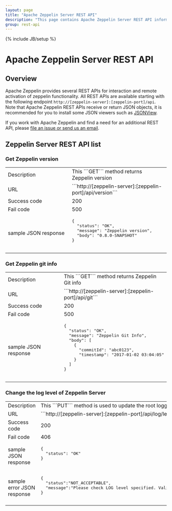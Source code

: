 ```yaml
---
layout: page
title: "Apache Zeppelin Server REST API"
description: "This page contains Apache Zeppelin Server REST API information."
group: rest-api
---
```

<!--
Licensed under the Apache License, Version 2.0 (the "License");
you may not use this file except in compliance with the License.
You may obtain a copy of the License at

http://www.apache.org/licenses/LICENSE-2.0

Unless required by applicable law or agreed to in writing, software
distributed under the License is distributed on an "AS IS" BASIS,
WITHOUT WARRANTIES OR CONDITIONS OF ANY KIND, either express or implied.
See the License for the specific language governing permissions and
limitations under the License.
-->
{% include JB/setup %}

# Apache Zeppelin Server REST API

<div id="toc"></div>

## Overview
Apache Zeppelin provides several REST APIs for interaction and remote activation of zeppelin functionality.
All REST APIs are available starting with the following endpoint `http://[zeppelin-server]:[zeppelin-port]/api`. 
Note that Apache Zeppelin REST APIs receive or return JSON objects, it is recommended for you to install some JSON viewers such as [JSONView](https://chrome.google.com/webstore/detail/jsonview/chklaanhfefbnpoihckbnefhakgolnmc).

If you work with Apache Zeppelin and find a need for an additional REST API, please [file an issue or send us an email](http://zeppelin.apache.org/community.html).


## Zeppelin Server REST API list

### Get Zeppelin version
  <table class="table-configuration">
    <col width="200">
    <tr>
      <td>Description</td>
      <td>This ```GET``` method returns Zeppelin version</td>
    </tr>
    <tr>
      <td>URL</td>
      <td>```http://[zeppelin-server]:[zeppelin-port]/api/version```</td>
    </tr>
    <tr>
      <td>Success code</td>
      <td>200</td>
    </tr>
    <tr>
      <td> Fail code</td>
      <td> 500 </td>
    </tr>
    <tr>
      <td> sample JSON response
      </td>
      <td>
        <pre>
{
  "status": "OK",
  "message": "Zeppelin version",
  "body": "0.8.0-SNAPSHOT"
}     
        </pre>
      </td>
    </tr>
  </table>

### Get Zeppelin git info
  <table class="table-configuration">
    <col width="200">
    <tr>
      <td>Description</td>
      <td>This ```GET``` method returns Zeppelin Git info</td>
    </tr>
    <tr>
      <td>URL</td>
      <td>```http://[zeppelin-server]:[zeppelin-port]/api/git```</td>
    </tr>
    <tr>
      <td>Success code</td>
      <td>200</td>
    </tr>
    <tr>
      <td> Fail code</td>
      <td> 500 </td>
    </tr>
    <tr>
      <td> sample JSON response
      </td>
      <td>
        <pre>
{
  "status": "OK",
  "message": "Zeppelin Git Info",
  "body": [
    {
      "commitId": "abc0123",
      "timestamp": "2017-01-02 03:04:05"
    }
  ]
}     
        </pre>
      </td>
    </tr>
  </table>

### Change the log level of Zeppelin Server 
  <table class="table-configuration">
    <col width="200">
    <tr>
      <td>Description</td>
      <td>This ```PUT``` method is used to update the root logger's log level of the server.</td>
    </tr>
    <tr>
      <td>URL</td>
      <td>```http://[zeppelin-server]:[zeppelin-port]/api/log/level/<LOG_LEVEL>```</td>
    </tr>
    <tr>
      <td>Success code</td>
      <td>200</td>
    </tr>
    <tr>
      <td> Fail code</td>
      <td> 406 </td>
    </tr>
    <tr>
      <td> sample JSON response
      </td>
      <td>
        <pre>
{
  "status": "OK"
}     
        </pre>
      </td>
    </tr>
    <tr>
      <td> sample error JSON response
      </td>
      <td>
        <pre>
{
  "status":"NOT_ACCEPTABLE",
  "message":"Please check LOG level specified. Valid values: DEBUG, ERROR, FATAL, INFO, TRACE, WARN"
}     
        </pre>
      </td>
    </tr>
  </table>
